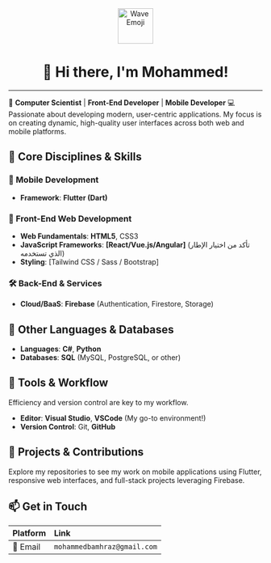 <div align="center">
  <img src="https://emojis.slackmojis.com/emojis/images/1531849430/4246/blob-wave.gif?1531849430" alt="Wave Emoji" width="70"/>
  <h1>👋 Hi there, I'm Mohammed!</h1>
</div>

---

🚀 **Computer Scientist** | **Front-End Developer** | **Mobile Developer** 💻 Passionate about developing modern, user-centric applications. My focus is on creating dynamic, high-quality user interfaces across both web and mobile platforms.

## 🔹 Core Disciplines & Skills

### 📱 Mobile Development


-   **Framework**: **Flutter (Dart)**

### 🎨 Front-End Web Development


-   **Web Fundamentals**: **HTML5**, CSS3
-   **JavaScript Frameworks**: **[React/Vue.js/Angular]** (تأكد من اختيار الإطار الذي تستخدمه)
-   **Styling**: [Tailwind CSS / Sass / Bootstrap]

### 🛠️ Back-End & Services


-   **Cloud/BaaS**: **Firebase** (Authentication, Firestore, Storage)

## 🔹 Other Languages & Databases


-   **Languages**: **C#**, **Python**
-   **Databases**: **SQL** (MySQL, PostgreSQL, or other)

## 🔹 Tools & Workflow

Efficiency and version control are key to my workflow.

-   **Editor**: **Visual Studio**, **VSCode** (My go-to environment!)
-   **Version Control**: Git, **GitHub**

## 📌 Projects & Contributions

Explore my repositories to see my work on mobile applications using Flutter, responsive web interfaces, and full-stack projects leveraging Firebase.

## 📫 Get in Touch

| Platform | Link |
| :--- | :--- |
| 📧 Email | `mohammedbamhraz@gmail.com` |
